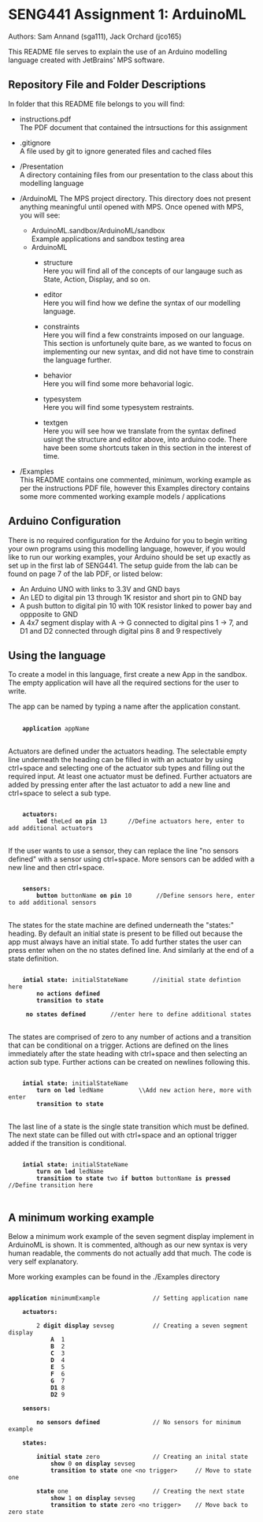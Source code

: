 # SENG441 Assignment 1: ArduinoML

Authors: Sam Annand (sga111), Jack Orchard (jco165)  

This README file serves to explain the use of an Arduino modelling language created with JetBrains' MPS software.

## Repository File and Folder Descriptions

In folder that this README file belongs to you will find:  
- instructions.pdf  
The PDF document that contained the intrsuctions for this assignment
- .gitignore  
A file used by git to ignore generated files and cached files
- /Presentation  
A directory containing files from our presentation to the class about this modelling language
- /ArduinoML
The MPS project directory. This directory does not present anything meaningful until opened with MPS. Once opened with MPS, you will see:  
    - ArduinoML.sandbox/ArduinoML/sandbox  
    Example applications and sandbox testing area
    - ArduinoML
        - structure  
        Here you will find all of the concepts of our langauge such as State, Action, Display, and so on.

        - editor  
        Here you will find how we define the syntax of our modelling language.

        - constraints  
        Here you will find a few constraints imposed on our language. This section is unfortunely quite bare, as we wanted to focus on implementing our new syntax, and did not have time to constrain the language further.

        - behavior  
        Here you will find some more behavorial logic.

        - typesystem  
        Here you will find some typesystem restraints.

        - textgen  
        Here you will see how we translate from the syntax defined usingt the structure and editor above, into arduino code. There have been some shortcuts taken in this section in the interest of time.

- /Examples  
This README contains one commented, minimum, working example as per the instructions PDF file, however this Examples directory contains some more commented working example models / applications

## Arduino Configuration

There is no required configuration for the Arduino for you to begin writing your own programs using this modelling language, however, if you would like to run our working examples, your Arduino should be set up exactly as set up in the first lab of SENG441. The setup guide from the lab can be found on page 7 of the lab PDF, or listed below: 
- An Arduino UNO with links to 3.3V and GND bays
- An LED to digital pin 13 through 1K resistor and short pin to GND bay
- A push button to digital pin 10 with 10K resistor linked to power bay and oppposite to GND
- A 4x7 segment display with A -> G connected to digital pins 1 -> 7, and D1 and D2 connected through digital pins 8 and 9 respectively  

## Using the language


To create a model in this language, first create a new App in the sandbox. The empty application will have all the required sections for the user to write.

The app can be named by typing a name after the application constant.
<pre> <code> 
    <b>application</b> appName
</code>
</pre>

Actuators are defined under the actuators heading. The selectable empty line underneath the heading can be filled in with an actuator by using ctrl+space and selecting one of the actuator sub types and filling out the required input. At least one actuator must be defined.
Further actuators are added by pressing enter after the last actuator to add a new line and ctrl+space to select a sub type.
<pre>
<code>
    <b>actuators:</b>
		<b>led</b> theLed <b>on pin</b> 13		//Define actuators here, enter to add additional actuators
</code>
</pre>

If the user wants to use a sensor, they can replace the line "no sensors defined" with a sensor using ctrl+space. More sensors can be added with a new line and then ctrl+space.

<pre>
<code>
    <b>sensors:</b>
		<b>button</b> buttonName <b>on pin</b> 10		//Define sensors here, enter to add additional sensors
</code>
</pre>

The states for the state machine are defined underneath the "states:" heading. By default an initial state is present to be filled out because the app must always have an initial state.
To add further states the user can press enter when on the no states defined line. And similarly at the end of a state definition.

<pre>
<code>
    <b>intial state:</b> initialStateName		//initial state defintion here
		<b>no actions defined</b>
		<b>transition to state</b>
		
	<b> no states defined</b>		//enter here to define additional states
</code>
</pre>

The states are comprised of zero to any number of actions and a transition that can be conditional on a trigger. Actions are defined on the lines immediately after the state heading with ctrl+space and then selecting an action sub type. Further actions can be created on newlines following this.

<pre>
<code>
    <b>intial state:</b> initialStateName
		<b>turn on led</b> ledName			\\Add new action here, more with enter
		<b>transition to state</b>
</code>
</pre>

The last line of a state is the single state transition which must be defined. The next state can be filled out with ctrl+space and an optional trigger added if the transition is conditional.
<pre>
<code>
    <b>intial state:</b> initialStateName
		<b>turn on led</b> ledName
		<b>transition to state</b> two <b>if button</b> buttonName <b>is pressed</b>		//Define transition here
</code>
</pre>


## A minimum working example

Below a minimum work example of the seven segment display implement in ArduinoML is shown. It is commented, although as our new syntax is very human readable, the comments do not actually add that much. The code is very self explanatory.

More working examples can be found in the ./Examples directory


<pre>
<code>
<b>application</b> minimumExample               // Setting application name

    <b>actuators:</b>

        2 <b>digit display</b> sevseg           // Creating a seven segment display
            <b>A</b>  1
            <b>B</b>  2
            <b>C</b>  3
            <b>D</b>  4
            <b>E</b>  5
            <b>F</b>  6
            <b>G</b>  7
            <b>D1</b> 8
            <b>D2</b> 9

    <b>sensors:</b>

        <b>no sensors defined</b>               // No sensors for minimum example

    <b>states:</b>

        <b>initial state</b> zero               // Creating an inital state
            <b>show</b> 0 <b>on display</b> sevseg
            <b>transition to state</b> one &ltno trigger&gt     // Move to state one

        <b>state</b> one                        // Creating the next state
            <b>show</b> 1 <b>on display</b> sevseg
            <b>transition to state</b> zero &ltno trigger&gt    // Move back to zero state

</code>
</pre>